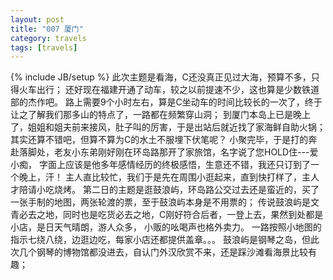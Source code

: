 ```yaml
---
layout: post
title: "007 厦门"
category: travels 
tags: [travels]
---
```

{% include JB/setup %}
此次主题是看海，C还没真正见过大海，预算不多，只得火车出行；
还好现在福建开通了动车，较之以前提速不少，这也算是少数铁道部的杰作吧。
路上需要9个小时左右，算是C坐动车的时间比较长的一次了，终于让之了解我们那多山的特点了，一路都在频繁穿山洞；
到厦门本岛上已是晚上了，姐姐和姐夫前来接风，肚子叫的厉害，于是出站后就近找了家海鲜自助火锅；
其实还算不错吧，但算不算为C的水土不服埋下伏笔呢？
小聚完毕，于是打的奔赴落脚处，老友小东弟刚好刚在环岛路那开了家旅馆，名字说了您HOLD住---爱小痴，
字面上应该是他多年感情经历的终极感悟，生意还不错，我还只订到了一个晚上，汗！
主人直比较忙，我们于是先在周围小逛起来，直到快打样了，主人才陪请小吃烧烤。
第二日的主题是逛鼓浪屿，环岛路公交过去还是蛮近的，买了一张手制的地图，两张轮渡的票，至于鼓浪屿本身是不用票的；
传说鼓浪屿是文青必去之地，同时也是吃货必去之地，C刚好符合后者，一登上去，果然到处都是小店，是日天气晴朗，游人众多，
小贩的吆喝声也格外卖力。
一路按照小地图的指示七绕八绕，边逛边吃，每家小店还都提供盖章。。。
鼓浪屿是钢琴之岛，但此次几个钢琴的博物馆都没进去，自认门外汉欣赏不来，还是踩沙滩看海景比较有趣；


